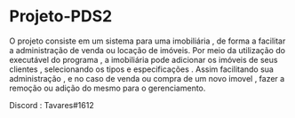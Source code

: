 # Projeto-PDS2
O projeto consiste em um sistema para uma imobiliária , de forma a facilitar a administração de venda ou locação de imóveis.
Por meio da utilização do executável do programa , a imobiliária pode adicionar os imóveis de seus clientes , selecionando os tipos e especificações . Assim facilitando sua administração , e no caso de venda ou compra de um novo imovel , fazer a remoção ou adição  do mesmo para o gerenciamento.

Discord : Tavares#1612
